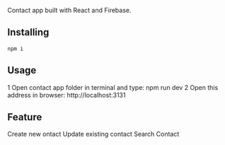 
Contact app built with React and Firebase.


## Installing

```
npm i
```

## Usage

1 Open contact app folder in terminal and type: npm run dev
2 Open this address in browser: http://localhost:3131

## Feature

Create new ontact
Update existing contact
Search Contact


